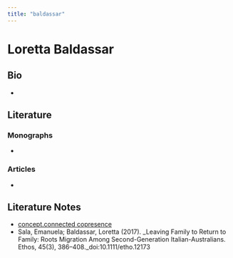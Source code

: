 ```yaml
---
title: "baldassar"
---
```


# Loretta Baldassar

## Bio
- 

## Literature
### Monographs 
- 

### Articles 
- 

## Literature Notes
- [concept.connected copresence](008.Theories%20and%20Concepts/concept.connected%20copresence.md)
- Sala, Emanuela; Baldassar, Loretta (2017). _Leaving Family to Return to Family: Roots Migration Among Second-Generation Italian-Australians. Ethos, 45(3), 386–408._doi:10.1111/etho.12173